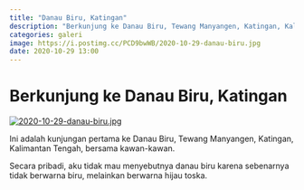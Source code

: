 ```yaml
---
title: "Danau Biru, Katingan"
description: "Berkunjung ke Danau Biru, Tewang Manyangen, Katingan, Kalimantan Tengah"
categories: galeri
image: https://i.postimg.cc/PCD9bwWB/2020-10-29-danau-biru.jpg
date: 2020-10-29 13:00
---
```

# Berkunjung ke Danau Biru, Katingan

[![2020-10-29-danau-biru.jpg](https://i.postimg.cc/Hkvmg0Vs/2020-10-29-danau-biru.jpg)](https://postimg.cc/PCD9bwWB)

Ini adalah kunjungan pertama ke Danau Biru, Tewang Manyangen, Katingan, Kalimantan Tengah, bersama kawan-kawan.

Secara pribadi, aku tidak mau menyebutnya danau biru karena sebenarnya tidak berwarna biru, melainkan berwarna hijau toska.

